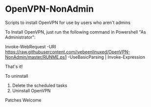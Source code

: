# OpenVPN-NonAdmin
Scripts to install OpenVPN for use by users who aren't admins

To Install OpenVPN, just run the following command in Powershell "As Administrator":

Invoke-WebRequest -URI https://raw.githubusercontent.com/ivebeenlinuxed/OpenVPN-NonAdmin/master/RUNME.ps1 -UseBasicParsing | Invoke-Expression

That's it!

To uninstall

1) Delete the scheduled tasks
2) Uninstall OpenVPN

Patches Welcome
